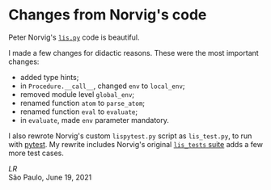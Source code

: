 # Changes from Norvig's code

Peter Norvig's [`lis.py`](../py3.9/) code is beautiful.

I made a few changes for didactic reasons.
These were the most important changes:

* added type hints;
* in `Procedure.__call__`, changed `env` to `local_env`;
* removed module level `global_env`;
* renamed function `atom` to `parse_atom`;
* renamed function `eval` to `evaluate`;
* in `evaluate`, made `env` parameter mandatory.

I also rewrote Norvig's custom `lispytest.py` script as
`lis_test.py`, to run with [pytest](https://docs.pytest.org).
My rewrite includes Norvig's original 
[`lis_tests` suite](https://github.com/norvig/pytudes/blob/60168bce8cdfacf57c92a5b2979f0b2e95367753/py/lispytest.py#L5)
adds a few more test cases.

_LR_<br/>
São Paulo, June 19, 2021
